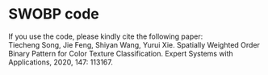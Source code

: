 # SWOBP code
If you use the code, please kindly cite the following paper:  
Tiecheng Song, Jie Feng, Shiyan Wang, Yurui Xie. Spatially Weighted Order Binary Pattern for Color Texture Classification. Expert Systems with Applications, 2020, 147: 113167. 
